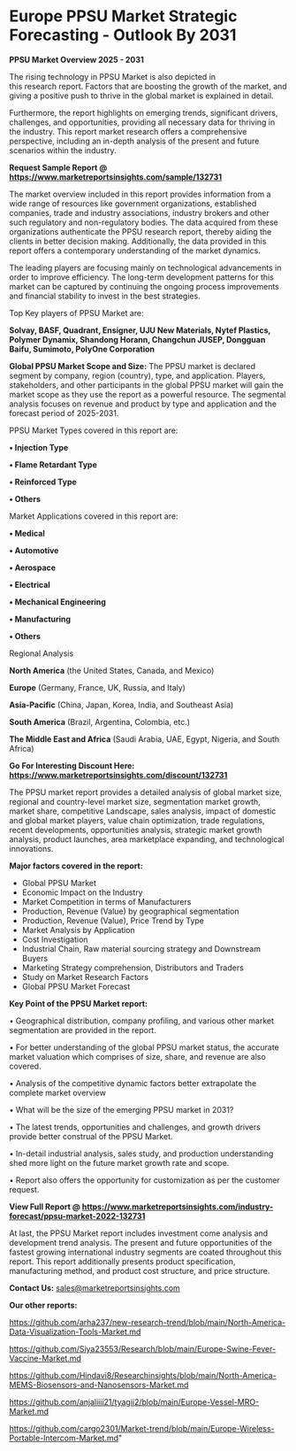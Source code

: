  # Europe PPSU Market Strategic Forecasting - Outlook By 2031

<Strong> PPSU Market Overview 2025 - 2031</strong>

The rising technology in PPSU Market is also depicted in this research report. Factors that are boosting the growth of the market, and giving a positive push to thrive in the global market is explained in detail.

Furthermore, the report highlights on emerging trends, significant drivers, challenges, and opportunities, providing all necessary data for thriving in the industry. This report market research offers a comprehensive perspective, including an in-depth analysis of the present and future scenarios within the industry.

<strong>Request Sample Report @ <a href=https://www.marketreportsinsights.com/sample/132731>https://www.marketreportsinsights.com/sample/132731</a></strong>

The market overview included in this report provides information from a wide range of resources like government organizations, established companies, trade and industry associations, industry brokers and other such regulatory and non-regulatory bodies. The data acquired from these organizations authenticate the PPSU research report, thereby aiding the clients in better decision making. Additionally, the data provided in this report offers a contemporary understanding of the market dynamics.

The leading players are focusing mainly on technological advancements in order to improve efficiency. The long-term development patterns for this market can be captured by continuing the ongoing process improvements and financial stability to invest in the best strategies.

Top Key players of PPSU Market are:

<strong>Solvay, BASF, Quadrant, Ensigner, UJU New Materials, Nytef Plastics, Polymer Dynamix, Shandong Horann, Changchun JUSEP, Dongguan Baifu, Sumimoto, PolyOne Corporation</strong>

<strong><b>Global PPSU Market Scope and Size:</b></strong>
The PPSU market is declared segment by company, region (country), type, and application. Players, stakeholders, and other participants in the global PPSU market will gain the market scope as they use the report as a powerful resource. The segmental analysis focuses on revenue and product by type and application and the forecast period of 2025-2031.

PPSU Market Types covered in this report are:

<strong>• Injection Type

• Flame Retardant Type

• Reinforced Type

• Others</strong>

Market Applications covered in this report are:

<strong>• Medical

• Automotive

• Aerospace

• Electrical

• Mechanical Engineering

• Manufacturing

• Others</strong> 

Regional Analysis

<strong>North America</strong> (the United States, Canada, and Mexico)

<strong>Europe</strong> (Germany, France, UK, Russia, and Italy)

<strong>Asia-Pacific</strong> (China, Japan, Korea, India, and Southeast Asia)

<strong>South America</strong> (Brazil, Argentina, Colombia, etc.)

<strong>The Middle East and Africa</strong> (Saudi Arabia, UAE, Egypt, Nigeria, and South Africa)

<strong>Go For Interesting Discount Here: <a href=https://www.marketreportsinsights.com/discount/132731>https://www.marketreportsinsights.com/discount/132731</a></strong>

The PPSU market report provides a detailed analysis of global market size, regional and country-level market size, segmentation market growth, market share, competitive Landscape, sales analysis, impact of domestic and global market players, value chain optimization, trade regulations, recent developments, opportunities analysis, strategic market growth analysis, product launches, area marketplace expanding, and technological innovations.

<strong><b>Major factors covered in the report:</b></strong>
<ul>
  <li>Global PPSU Market </li>
  <li>Economic Impact on the Industry</li>
  <li>Market Competition in terms of Manufacturers</li>
  <li>Production, Revenue (Value) by geographical segmentation</li>
  <li>Production, Revenue (Value), Price Trend by Type</li>
  <li>Market Analysis by Application</li>
  <li>Cost Investigation</li>
  <li>Industrial Chain, Raw material sourcing strategy and Downstream Buyers</li>
  <li>Marketing Strategy comprehension, Distributors and Traders</li>
  <li>Study on Market Research Factors</li>
  <li>Global PPSU Market Forecast</li>
</ul>

<strong><b>Key Point of the PPSU Market report:</b></strong>

• Geographical distribution, company profiling, and various other market segmentation are provided in the report.

• For better understanding of the global PPSU market status, the accurate market valuation which comprises of size, share, and revenue are also covered.

• Analysis of the competitive dynamic factors better extrapolate the complete market overview

• What will be the size of the emerging PPSU market in 2031?

• The latest trends, opportunities and challenges, and growth drivers provide better construal of the PPSU Market.

• In-detail industrial analysis, sales study, and production understanding shed more light on the future market growth rate and scope.

• Report also offers the opportunity for customization as per the customer request.

<strong><b>View Full Report @ <a href=https://www.marketreportsinsights.com/industry-forecast/ppsu-market-2022-132731>https://www.marketreportsinsights.com/industry-forecast/ppsu-market-2022-132731</a></b></strong>


At last, the PPSU Market report includes investment come analysis and development trend analysis. The present and future opportunities of the fastest growing international industry segments are coated throughout this report. This report additionally presents product specification, manufacturing method, and product cost structure, and price structure.

<strong>Contact Us:</strong>
sales@marketreportsinsights.com

<strong>Our other reports:</strong>

<a href=https://github.com/arha237/new-research-trend/blob/main/North-America-Data-Visualization-Tools-Market.md>https://github.com/arha237/new-research-trend/blob/main/North-America-Data-Visualization-Tools-Market.md</a>

<a href=https://github.com/Siya23553/Research/blob/main/Europe-Swine-Fever-Vaccine-Market.md>https://github.com/Siya23553/Research/blob/main/Europe-Swine-Fever-Vaccine-Market.md</a>

<a href=https://github.com/Hindavi8/Researchinsights/blob/main/North-America-MEMS-Biosensors-and-Nanosensors-Market.md>https://github.com/Hindavi8/Researchinsights/blob/main/North-America-MEMS-Biosensors-and-Nanosensors-Market.md</a>

<a href=https://github.com/anjaliiii21/tyagii2/blob/main/Europe-Vessel-MRO-Market.md>https://github.com/anjaliiii21/tyagii2/blob/main/Europe-Vessel-MRO-Market.md</a>

<a href=https://github.com/cargo2301/Market-trend/blob/main/Europe-Wireless-Portable-Intercom-Market.md>https://github.com/cargo2301/Market-trend/blob/main/Europe-Wireless-Portable-Intercom-Market.md</a>"
